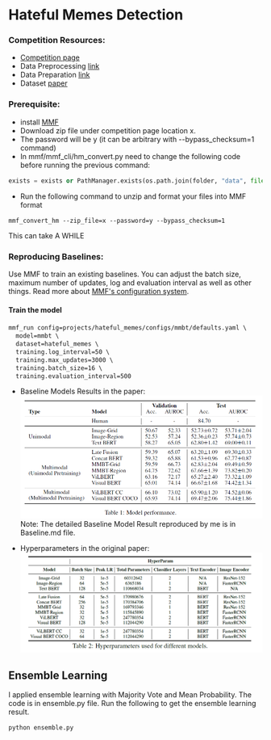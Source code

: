 # Hateful Memes Detection

### Competition Resources:

- [Competition page](https://hatefulmemeschallenge.com/)
- Data Preprocessing [link](https://github.com/HimariO/HatefulMemesChallenge/tree/main/data_utils)
- Data Preparation [link](https://github.com/facebookresearch/mmf/blob/master/projects/hateful_memes/README.md#prerequisites)
- Dataset [paper](https://arxiv.org/abs/2005.04790)


### Prerequisite: 
- install [MMF](https://mmf.sh/docs)
- Download zip file under competition page location x.
- The password will be y (it can be arbitrary with --bypass_checksum=1 command)
- In mmf/mmf_cli/hm_convert.py need to change the following code before running the previous command:
```python
exists = exists or PathManager.exists(os.path.join(folder, "data", file)) to exists = exists or PathManager.exists(os.path.join(folder, "hateful_memes", file))
```
- Run the following command to unzip and format your files into MMF format
```
mmf_convert_hm --zip_file=x --password=y --bypass_checksum=1
```
This can take A WHILE

### Reproducing Baselines:

Use MMF to train an existing baselines. You can adjust the batch size, maximum number of updates, log and evaluation interval as well as other things. Read more about [MMF's configuration system](https://mmf.sh/docs/notes/configuration/).



#### Train the model
```commandline
mmf_run config=projects/hateful_memes/configs/mmbt/defaults.yaml \
  model=mmbt \
  dataset=hateful_memes \
  training.log_interval=50 \
  training.max_updates=3000 \
  training.batch_size=16 \
  training.evaluation_interval=500
```
- Baseline Models Results in the paper:
![img_2.png](img_2.png)
Note: The detailed Baseline Model Result reproduced by me is in Baseline.md file.

- Hyperparameters in the original paper:
![img_3.png](img_3.png)


## Ensemble Learning

I applied ensemble learning with Majority Vote and Mean Probability. The code is in ensemble.py file. Run the following to get the ensemble learning result.

```commandline
python ensemble.py
```

